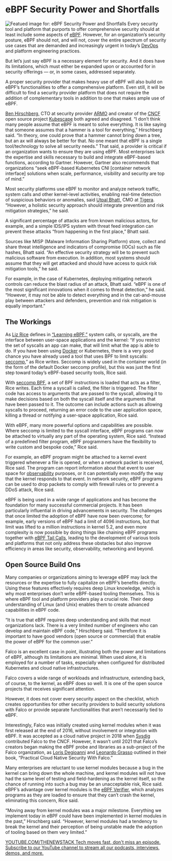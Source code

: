 # eBPF Security Power and Shortfalls
![Featued image for: eBPF Security Power and Shortfalls](https://cdn.thenewstack.io/media/2024/08/3d7f4b59-enis-can-ceyhan-xmrvdstiyay-unsplash-1024x576.jpg)
Every security tool and platform that purports to offer comprehensive security should at least include some aspects of [eBPF](https://thenewstack.io/what-is-ebpf/). However, for an organization’s security posture, eBPF should not, and will not, cover the entire spectrum of security use cases that are demanded and increasingly urgent in today’s [DevOps](https://thenewstack.io/devops/) and platform engineering practices.

But let’s just say eBPF is a necessary element for security. And it does have its limitations, which must either be expanded upon or accounted for in security offerings — or, in some cases, addressed separately.

A proper security provider that makes heavy use of eBPF will also build on eBPF’s functionalities to offer a comprehensive platform. Even still, it will be difficult to find a security provider platform that does not require the addition of complementary tools in addition to one that makes ample use of eBPF.

[Ben Hirschberg,](https://il.linkedin.com/in/ben-hirschberg-66141890) CTO at security provider [ARMO](https://www.armosec.io/homepage-new-lp-2/?utm_term=kubescape&utm_campaign=brand-kubescape-us_t1-cpc&utm_source=google&utm_medium=cpc&utm_content=armosec&hsa_acc=5055384472&hsa_cam=17941524163&hsa_grp=142744593834&hsa_ad=708348387730&hsa_src=g&hsa_tgt=kwd-1016805388690&hsa_kw=armosec&hsa_mt=p&hsa_net=adwords&hsa_ver=3&gad_source=1&gclid=CjwKCAjwoJa2BhBPEiwA0l0ImCWwGC5TjjCbLdHR2f0Hang_OqLa6IQoP8jJ8oV4Ck9VpkaI_uYR9BoCgaAQAvD_BwE) and creator of the [CNCF](https://cncf.io/?utm_content=inline+mention) open source project [Kubescape](https://thenewstack.io/kubescape-3-0-the-result-of-lessons-learned-with-ebpf-for-security/) both agreed and disagreed. “I don’t think many people assume that eBPF is meant to solve everything. It is like saying that someone assumes that a hammer is a tool for everything,” Hirschberg said. “In theory, one could prove that a hammer cannot bring down a tree, but an ax will always be better for that. No one meant that eBPF is a single tool/technology to solve all security needs.”
That said, a provider is critical if an organization wants to ensure they are using eBPF. Most enterprises lack the expertise and skills necessary to build and integrate eBPF-based functions, according to Gartner. However, Gartner also recommends that organizations “seek eBPF-based Kubernetes CNI [container network interface] solutions when scale, performance, visibility and security are top of mind.”

Most security platforms use eBPF to monitor and analyze network traffic, system calls and other kernel-level activities, enabling real-time detection of suspicious behaviors or anomalies, said [Utpal Bhatt,](https://www.linkedin.com/in/ubhatt) CMO at [Tigera](https://www.tigera.io/). “However, a holistic security approach should integrate prevention and risk mitigation strategies,” he said.

A significant percentage of attacks are from known malicious actors, for example, and a simple IDS/IPS system with threat feed integration can prevent these attacks “from happening in the first place,” Bhatt said.

Sources like MISP (Malware Information Sharing Platform) store, collect and share threat intelligence and indicators of compromise (IOCs) such as file hashes, Bhatt said. “An effective security strategy will be to prevent such malicious software from execution. In addition, most systems should assume that they will get attacked and should have access to quick risk mitigation tools,” he said.

For example, in the case of Kubernetes, deploying mitigating network controls can reduce the blast radius of an attack, Bhatt said. “eBPF is one of the most significant innovations when it comes to threat detection,” he said. “However, it may not be able to detect everything and in the cat-and-mouse play between attackers and defenders, prevention and risk mitigation is equally important.”

## The Workings
As [Liz Rice](https://www.linkedin.com/in/lizrice/) defines in [“Learning eBPF,”](https://www.oreilly.com/library/view/learning-ebpf/9781098135119/) system calls, or syscalls, are the interface between user-space applications and the kernel: “If you restrict the set of syscalls an app can make, that will limit what the app is able to do. If you have been using [Docker](https://www.docker.com/?utm_content=inline+mention) or Kubernetes, there is a very good chance you have already used a tool that uses BPF to limit syscalls: [seccomp](https://en.wikipedia.org/wiki/Seccomp),” as Rice writes. Seccomp is widely used in the container world (in the form of the default Docker seccomp profile), but this was just the first step toward today’s eBPF-based security tools, Rice said.

With [seccomp BPF](https://www.kernel.org/doc/html/v4.19/userspace-api/seccomp_filter.html), a set of BPF instructions is loaded that acts as a filter, Rice writes. Each time a syscall is called, the filter is triggered. The filter code has access to arguments that are passed to the syscall, allowing it to make decisions based on both the syscall itself and the arguments that have been passed to it. The outcome can include actions such as allowing syscalls to proceed, returning an error code to the user application space, killing a thread or notifying a user-space application, Rice said.

With eBPF, many more powerful options and capabilities are possible. Where seccomp is limited to the syscall interface, eBPF programs can now be attached to virtually any part of the operating system, Rice said. “Instead of a predefined filter program, eBPF programmers have the flexibility to write custom and bespoke code,” Rice said.

For example, an eBPF program might be attached to a kernel event triggered whenever a file is opened, or when a network packet is received, Rice said. The program can report information about that event to user space for [observability](https://thenewstack.io/observability/) purposes, or it can potentially even modify the way that the kernel responds to that event. In network security, eBPF programs can be used to drop packets to comply with firewall rules or to prevent a DDoS attack, Rice said.

eBPF is being used in a wide range of applications and has become the foundation for many successful commercial projects. It has been particularly influential in driving advancements in security. The challenges that once limited the adoption of eBPF have now been overcome; for example, early versions of eBPF had a limit of 4096 instructions, but that limit was lifted to a million instructions in kernel 5.2, and even more complexity is now possible by doing things like chaining eBPF programs together with [eBPF Tail Calls](https://thenewstack.io/what-is-ebpf/), leading to the development of various tools and platforms that not only address these obstacles but also improve efficiency in areas like security, observability, networking and beyond.

## Open Source Build Ons
Many companies or organizations aiming to leverage eBPF may lack the resources or the expertise to fully capitalize on eBPF’s benefits directly. Using these features effectively requires deep Linux knowledge, which is why most enterprises don’t write eBPF-based tooling themselves. This is where eBPF tool and platform providers play a crucial role. Their deep understanding of Linux (and Unix) enables them to create advanced capabilities in eBPF code.

“It is true that eBPF requires deep understanding and skills that most organizations lack. There is a very limited number of engineers who can develop and maintain eBPF code,” Hirschberg said. “Therefore it is important to have good vendors (open source or commercial) that enable the power of eBPF for the common user.”

Falco is an excellent case in point, illustrating both the power and limitations of eBPF, although its limitations are minimal. When used alone, it is employed for a number of tasks, especially when configured for distributed Kubernetes and cloud native infrastructures.

Falco covers a wide range of workloads and infrastructure, extending back, of course, to the kernel, as eBPF does so well. It is one of the open source projects that receives significant attention.

However, it does not cover every security aspect on the checklist, which creates opportunities for other security providers to build security solutions with Falco or provide separate functionalities that aren’t necessarily tied to eBPF.

Interestingly, Falco was initially created using kernel modules when it was first released at the end of 2016, without involvement or integration with eBPF. It was accepted as a cloud native project in 2018 when [Sysdig](https://thenewstack.io/sysdig-prioritizing-risk-with-risk-spotlight/) contributed Falco to the CNCF. However, it wasn’t until 2021 that Falco’s creators began making the eBPF probe and libraries as a sub-project of the Falco organization, as [Loris Degioanni](https://www.linkedin.com/in/degio) and [Leonardo Grasso](https://www.linkedin.com/in/leonardograsso/?originalSubdomain=it) outlined in their book, “Practical Cloud Native Security With Falco.”

Many enterprises are reluctant to use kernel modules because a bug in the kernel can bring down the whole machine, and kernel modules will not have had the same level of testing and field-hardening as the kernel itself, so the chance of running into such a bug may be an unacceptable risk, Rice said. eBPF’s advantage over kernel modules is the [eBPF Verifier](https://docs.kernel.org/bpf/verifier.html), which analyzes programs as they are loaded to ensure that they can’t crash the kernel, eliminating this concern, Rice said.

“Moving away from kernel modules was a major milestone. Everything we implement today in eBPF could have been implemented in kernel modules in the past,” Hirschberg said. “However, kernel modules had a tendency to break the kernel and their perception of being unstable made the adoption of tooling based on them very limited.”

[
YOUTUBE.COM/THENEWSTACK
Tech moves fast, don't miss an episode. Subscribe to our YouTube
channel to stream all our podcasts, interviews, demos, and more.
](https://youtube.com/thenewstack?sub_confirmation=1)